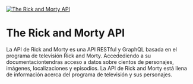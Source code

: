[![The Rick and Morty API](https://repository-images.githubusercontent.com/120371205/b6740400-92d4-11ea-8a13-d5f6e0558e9b)](https://rickandmortyapi.com)

# The Rick and Morty API

La API de Rick and Morty es una API RESTful y GraphQL basada en el programa de televisión Rick and Morty. Accedediendo a su documentaciontendras acceso a datos sobre cientos de personajes, imágenes, localizaciones y episodios. La API de Rick and Morty está llena de información acerca del programa de televisión y sus personajes.

